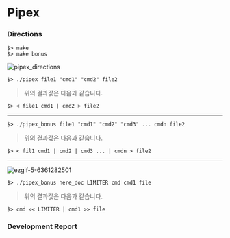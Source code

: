 # Pipex
### Directions
```
$> make
$> make bonus
```
![pipex_directions](https://user-images.githubusercontent.com/69841779/211208419-beb697c3-2a5c-4e24-af3f-3a1c2ff29b39.gif)
```
$> ./pipex file1 "cmd1" "cmd2" file2
```
> 위의 결과값은 다음과 같습니다.
```
$> < file1 cmd1 | cmd2 > file2
```
---
```
$> ./pipex_bonus file1 "cmd1" "cmd2" "cmd3" ... cmdn file2
```
> 위의 결과값은 다음과 같습니다.
```
$> < fil1 cmd1 | cmd2 | cmd3 ... | cmdn > file2
```
---
![ezgif-5-6361282501](https://user-images.githubusercontent.com/69841779/211270334-6b072558-5598-4f24-933f-c27914b9540e.gif)
```
$> ./pipex_bonus here_doc LIMITER cmd cmd1 file
```
> 위의 결과값은 다음과 같습니다.
```
$> cmd << LIMITER | cmd1 >> file
```
### Development Report
